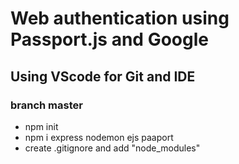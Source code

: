 # Web authentication using Passport.js and Google
## Using VScode for Git and IDE 

### branch master
* npm init
* npm i express nodemon ejs paaport 
* create .gitignore and add "node_modules"